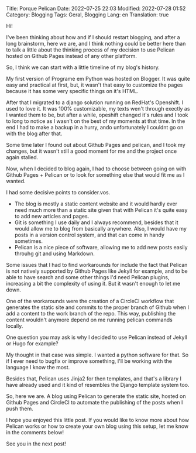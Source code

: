 Title: Porque Pelican
Date: 2022-07-25 22:03
Modified: 2022-07-28 01:52
Category: Blogging
Tags: Geral, Blogging
Lang: en
Translation: true

Hi!

I've been thinking about how and if I should restart blogging, and after a long brainstorm, here we are, and I think nothing could be better here than to talk a little about the thinking process of my decision to use Pelican hosted on Github Pages instead of any other platform.

So, I think we can start with a little timeline of my blog's history.

My first version of Programe em Python was hosted on Blogger. It was quite easy and practical at first, but, it wasn't that easy to customize the pages because it has some very specific things on it's HTML.

After that I migrated to a django solution running on RedHat's Openshift. I used to love it. It was 100% customizable, my texts wen't through exectly as I wanted them to be, but after a while, opeshift changed it's rules and I took to long to notice as I wasn't on the best of my moments at that time. In the end I had to make a backup in a hurry, ando unfortunately I couldnt go on with the blog after that.

Some time later I found out about Github Pages and pelican, and I took my changes, but it wasn't still a good moment for me and the project once again stalled.

Now, when I decided to blog again, I had to choose between going on with Github Pages + Pelican or to look for something else that would fit me as I wanted.

I had some decisive points to consider.vos.

* The blog is mostly a static content website and it would hardly ever need much more than a static site given that with Pelican it's quite easy to add new articles and pages.
* Git is something I use daily and I always recommend, besides that it would allow me to blog from basically anywhere. Also, I would have my posts in a version control system, and that can come in handy sometimes.
* Pelican is a nice piece of software, allowing me to add new posts easily throuhg git and using Markdown.

Some issues that I had to find workarounds for include the fact that Pelican is not natively supported by Github Pages like Jekyll for example, and to be able to have search and some other things I'd need Pelican plugins, increasing a bit the complexity of using it. But it wasn't enough to let me down.

One of the workarounds were the creation of a CircleCI workflow that generates the static site and commits to the proper branch of Github when I add a content to the work branch of the repo. This way, publishing the content wouldn't anymore depend on me running pelican commands locally.

One question you may ask is why I decided to use Pelican instead of Jekyll or Hugo for example?

My thought in that case was simple. I wanted a python software for that. So if I ever need to bugfix or improve something, I'll be working with the language I know the most.

Besides that, Pelican uses Jinja2 for then templates, and that's a library I have already used and it kind of resembles the Django template system too.

So, here we are. A blog using Pelican to generate the static site, hosted on Github Pages and CircleCI to automate the publishing of the posts when I push them.

I hope you enjoyed this little post. If you would like to know more about how Pelican works or how to create your own blog using this setup, let me know in the comments below!

See you in the next post!